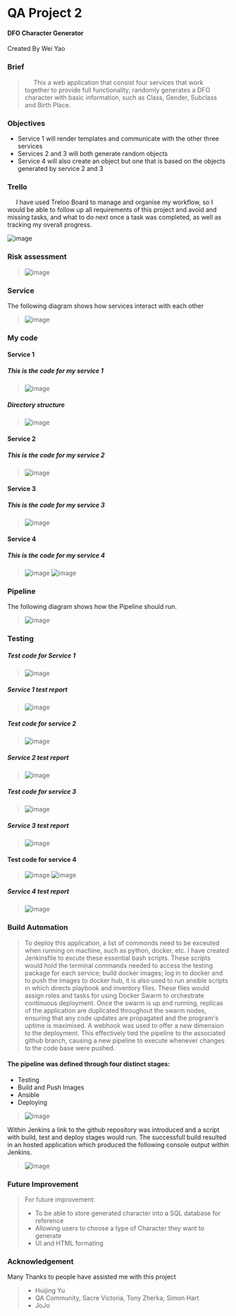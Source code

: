 # QA Project 2

#### DFO Character Generator

Created By Wei Yao

### Brief

 > &nbsp;&nbsp;&nbsp;&nbsp;&nbsp;This a web application that consist four services that work together to provide full functionality, randomly generates a DFO character with basic information, such as Class, Gender, Subclass and Birth Place.

### Objectives

* Service 1 will render templates and communicate with the other three services
* Services 2 and 3 will both generate random objects
* Service 4 will also create an object but one that is based on the objects generated by service 2 and 3

### Trello

&nbsp;&nbsp;&nbsp;&nbsp;&nbsp;I have used Treloo Board to manage and organise my workflow, so I would be able to follow up all requirements of this project and avoid and missing tasks, and what to do next once a task was completed, as well as tracking my overall progress.

![image](https://user-images.githubusercontent.com/76656869/168582162-995fca68-f041-4fb6-b4ba-9a92527a7ab4.png)


### Risk assessment

 > ![image](https://user-images.githubusercontent.com/76656869/168583074-732cf560-5e69-4a01-bbba-56d15f9970ab.png)

### Service
The following diagram shows how services interact with each other
 > ![image](https://user-images.githubusercontent.com/76656869/168584180-579b0c06-97a2-4659-b119-80a679d72273.png)


### My code

#### Service 1

##### This is the code for my service 1
 > ![image](https://user-images.githubusercontent.com/76656869/168469996-3368eab4-c2ab-44de-b323-dfd0cde6a733.png)
##### Directory structure
 > ![image](https://user-images.githubusercontent.com/76656869/168583177-e8ee292b-a5e2-423f-bd84-e4a027119328.png)


#### Service 2

 ##### This is the code for my service 2
 > ![image](https://user-images.githubusercontent.com/76656869/168470279-33787f70-6f54-45b7-9f8a-d042d54d751f.png)

#### Service 3

##### This is the code for my service 3
 > ![image](https://user-images.githubusercontent.com/76656869/168470297-c7b726f6-1cfb-4517-944b-4d70fea64b55.png)

#### Service 4

##### This is the code for my service 4
 > ![image](https://user-images.githubusercontent.com/76656869/168470209-e0887351-4247-46c5-a9d7-c73e42ca262c.png)
 > ![image](https://user-images.githubusercontent.com/76656869/168470224-1ec4ea58-9817-45b7-83d5-83b52eb2a29a.png)

### Pipeline

The following diagram shows how the Pipeline should run.
 > ![image](https://user-images.githubusercontent.com/76656869/168600211-c9e159c5-3bf1-4bd6-8713-6ed394d98513.png)



### Testing
##### Test code for Service 1
 > ![image](https://user-images.githubusercontent.com/76656869/168589758-34969a26-8447-44dd-948f-2fae1f5e47a8.png)
##### Service 1 test report
 > ![image](https://user-images.githubusercontent.com/76656869/168587709-7195880b-be88-46f6-8715-11c79efc45cb.png)


##### Test code for service 2
 > ![image](https://user-images.githubusercontent.com/76656869/168589662-bae3effb-bd94-4c0f-a9ce-340353aa84c5.png)
##### Service 2 test report
 > ![image](https://user-images.githubusercontent.com/76656869/168589517-847564e5-047d-4ded-bd95-bad1f9c33a60.png)

##### Test code for service 3
 > ![image](https://user-images.githubusercontent.com/76656869/168590668-93cfbe2d-02ab-4e84-83b6-7633f43a9580.png)
##### Service 3 test report
 > ![image](https://user-images.githubusercontent.com/76656869/168590832-5dfc7892-5401-40e4-872b-a24df49b4946.png)

#### Test code for service 4
 > ![image](https://user-images.githubusercontent.com/76656869/168590917-99416e1a-1406-42f4-8b26-1c0969f7b50e.png)
 > ![image](https://user-images.githubusercontent.com/76656869/168590962-c0598da9-2270-4dba-af3c-5c8eb210d987.png)
##### Service 4 test report
 > ![image](https://user-images.githubusercontent.com/76656869/168591362-b7130e2c-1d3f-45bb-b5c3-a8973730a23f.png)

### Build Automation
 > To deploy this application, a list of commonds need to be exceuted when running on machine, such as python, docker, etc. I have created Jenkinsfile to excute these essential bash scripts. These scripts would hold the terminal commands needed to access the testing package for each service; build docker images; log in to docker and to push the images to docker hub, it is also used to run ansible scripts in which directs playbook and inventory files. These files would assign roles and tasks for using Docker Swarm to orchestrate continuous deployment. Once the swarm is up and running, replicas of the application are duplicated throughout the swarm nodes, ensuring that any code updates are propagated and the program's uptime is maximised. A webhook was used to offer a new dimension to the deployment. This effectively tied the pipeline to the associated github branch, causing a new pipeline to execute whenever changes to the code base were pushed.
 #### The pipeline was defined through four distinct stages:
 
  * Testing
  * Build and Push Images
  * Ansible
  * Deploying

 > ![image](https://user-images.githubusercontent.com/76656869/168608376-348471e7-5f0a-4dbe-8998-6ef1cbf4664a.png)

Within Jenkins a link to the github repository was introduced and a script with build, test and deploy stages would run. The successfull build resulted in an hosted application which produced the following console output within Jenkins.

 > ![image](https://user-images.githubusercontent.com/76656869/168605252-62a58ca5-e8e9-4042-8d99-1726f2899a9a.png)


### Future Improvement
 > For future improvement: 
 > * To be able to store generated character into a SQL database for reference
 > * Allowing users to choose a type of Character they want to generate
 > * UI and HTML formating 

### Acknowledgement
Many Thanks to people have assisted me with this project
 > * Huijing Yu 
 > * QA Community, Sacre Victoria, Tony Zherka, Simon Hart
 > * JoJo
